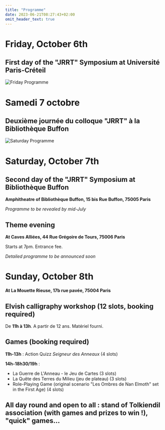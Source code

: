 ```yaml
---
title: "Programme"
date: 2023-06-21T08:27:43+02:00
omit_header_text: true
---
```


# Friday, October 6th
## First day of the "JRRT" Symposium at Université Paris-Créteil

![Friday Programme](/images/programme_vendredi.jpg)


# Samedi 7 octobre
## Deuxième journée du colloque "JRRT" à la Bibliothèque Buffon

![Saturday Programme](/images/programme_samedi.jpg)


# Saturday, October 7th 
## Second day of the "JRRT" Symposium at Bibliothèque Buffon
**Amphitheatre of Bibliothèque Buffon, 15 bis Rue Buffon, 75005 Paris**

*Programme to be revealed by mid-July*

## Theme evening
**At Caves Alliées, 44 Rue Grégoire de Tours, 75006 Paris**

Starts at 7pm. Entrance fee.

*Detailed programme to be announced soon*

# Sunday, October 8th
**At La Mouette Rieuse, 17b rue pavée, 75004 Paris**

## Elvish calligraphy workshop (12 slots, booking required)
De **11h à 13h**. A partir de 12 ans. Matériel fourni.

## Games (booking required)
**11h-13h** : Action Quizz *Seigneur des Anneaux* (4 slots)

**14h-18h30/19h** : 
* La Guerre de L'Anneau - le Jeu de Cartes (3 slots)
* La Quête des Terres du Milieu (jeu de plateau) (3 slots)
* Role-Playing Game (original scenario "Les Ombres de Nan Elmoth" set in the First Age) (4 slots)

## All day round and open to all : stand of Tolkiendil association (with games and prizes to win !), "quick" games...

